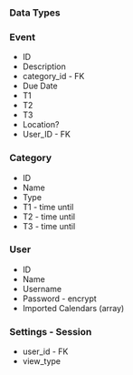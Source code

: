 
### Data Types

### Event
- ID
- Description
- category_id - FK
- Due Date
- T1
- T2
- T3
- Location?
- User_ID - FK

### Category
- ID
- Name
- Type
- T1 - time until
- T2 - time until
- T3 - time until

### User
- ID
- Name
- Username
- Password - encrypt
- Imported Calendars (array)


### Settings - Session
- user_id - FK
- view_type

